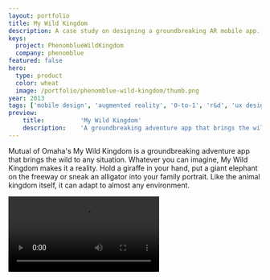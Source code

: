 ```yaml
---
layout: portfolio
title: My Wild Kingdom
description: A case study on designing a groundbreaking AR mobile app.
keys:
  project: PhenomblueWildKingdom
  company: phenomblue
featured: false
hero:
  type: product
  color: wheat
  image: /portfolio/phenomblue-wild-kingdom/thumb.png
year: 2013
tags: ['mobile design', 'augmented reality', '0-to-1', 'r&d', 'ux design']
preview:
    title:          'My Wild Kingdom'
    description:    'A groundbreaking adventure app that brings the wild to any situation.'
---
```


Mutual of Omaha's My Wild Kingdom is a groundbreaking adventure app that brings the wild to any situation. Whatever you can imagine, My Wild Kingdom makes it a reality. Hold a giraffe in your hand, put a giant elephant on the freeway or sneak an alligator into your family portrait. Like the animal kingdom itself, it can adapt to almost any environment.

<Video src="https://www.youtube.com/embed/HoZxKh5Q3CY"></Video>